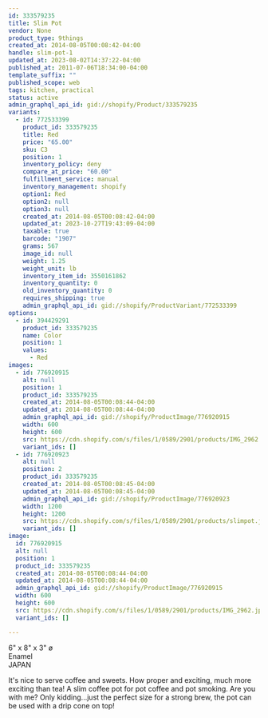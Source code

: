 ```yaml
---
id: 333579235
title: Slim Pot
vendor: None
product_type: 9things
created_at: 2014-08-05T00:08:42-04:00
handle: slim-pot-1
updated_at: 2023-08-02T14:37:22-04:00
published_at: 2011-07-06T18:34:00-04:00
template_suffix: ""
published_scope: web
tags: kitchen, practical
status: active
admin_graphql_api_id: gid://shopify/Product/333579235
variants:
  - id: 772533399
    product_id: 333579235
    title: Red
    price: "65.00"
    sku: C3
    position: 1
    inventory_policy: deny
    compare_at_price: "60.00"
    fulfillment_service: manual
    inventory_management: shopify
    option1: Red
    option2: null
    option3: null
    created_at: 2014-08-05T00:08:42-04:00
    updated_at: 2023-10-27T19:43:09-04:00
    taxable: true
    barcode: "1907"
    grams: 567
    image_id: null
    weight: 1.25
    weight_unit: lb
    inventory_item_id: 3550161862
    inventory_quantity: 0
    old_inventory_quantity: 0
    requires_shipping: true
    admin_graphql_api_id: gid://shopify/ProductVariant/772533399
options:
  - id: 394429291
    product_id: 333579235
    name: Color
    position: 1
    values:
      - Red
images:
  - id: 776920915
    alt: null
    position: 1
    product_id: 333579235
    created_at: 2014-08-05T00:08:44-04:00
    updated_at: 2014-08-05T00:08:44-04:00
    admin_graphql_api_id: gid://shopify/ProductImage/776920915
    width: 600
    height: 600
    src: https://cdn.shopify.com/s/files/1/0589/2901/products/IMG_2962.jpeg?v=1407211724
    variant_ids: []
  - id: 776920923
    alt: null
    position: 2
    product_id: 333579235
    created_at: 2014-08-05T00:08:45-04:00
    updated_at: 2014-08-05T00:08:45-04:00
    admin_graphql_api_id: gid://shopify/ProductImage/776920923
    width: 1200
    height: 1200
    src: https://cdn.shopify.com/s/files/1/0589/2901/products/slimpot.jpeg?v=1407211725
    variant_ids: []
image:
  id: 776920915
  alt: null
  position: 1
  product_id: 333579235
  created_at: 2014-08-05T00:08:44-04:00
  updated_at: 2014-08-05T00:08:44-04:00
  admin_graphql_api_id: gid://shopify/ProductImage/776920915
  width: 600
  height: 600
  src: https://cdn.shopify.com/s/files/1/0589/2901/products/IMG_2962.jpeg?v=1407211724
  variant_ids: []

---
```


6" x 8" x 3" ø  
Enamel  
JAPAN

It's nice to serve coffee and sweets. How proper and exciting, much more exciting than tea! A slim coffee pot for pot coffee and pot smoking. Are you with me? Only kidding...just the perfect size for a strong brew, the pot can be used with a drip cone on top!